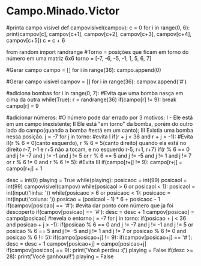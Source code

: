 # Campo.Minado.Victor
#printa campo visível
def campovisivel(campov):
  c = 0
  for i in range(0, 6):
    print(campov[c], campov[c+1], campov[c+2], campov[c+3], campov[c+4], campov[c+5])
    c = c + 6

from random import randrange
#Torno = posições que ficam em torno do número em uma matriz 6x6
torno = [-7, -6, -5, -1, 1, 5, 6, 7]

#Gerar campo
campo = []
for i in range(36):
  campo.append(0)

#Gerar campo visível
campov = []
for i in range(36):
  campov.append('#')

#adiciona bombas
for i in range(0, 7):
#Evita que uma bomba nasça em cima da outra
  while(True):
    r = randrange(36)
    if(campo[r] != 9):
      break
  campo[r] = 9

#adicionar números:
#O número pode dar errado por 3 motivos: I - Ele está em um campo inexistente; II Ele está "em torno" da bomba, porém do outro lado do campo(quando a bomba
#está em um canto); III Existia uma bomba nessa posição.
  j = -7
  for j in torno:
#evita I
    if(r + j < 36 and r + j > -1):
#Evita II{r % 6 = 0(canto esquerdo), r % 6 = 5(canto direito) quando ela está no direito r-7, r-1 e r+5 não a tocam, e no esquerdo r-5, r+1, r+7}
      if(r % 6 == 0 and j != -7 and j != -1 and j != 5 or r % 6 == 5 and j != -5 and j != 1 and j != 7 or r % 6 != 0 and r % 6 != 5):
#Evita III
        if(campo[r+j] != 9):
          campo[r+j] = campo[r+j] + 1

desc = int(0)
playing = True
while(playing):
  posicaoc = int(99)
  posicaol = int(99)
  campovisivel(campov)
  while(posicaol > 6 or posicaol < 1):
    posicaol = int(input('linha: '))
  while(posicaoc > 6 or posicaoc < 1):
    posicaoc = int(input('coluna: '))
  posicao = (posicaol - 1) * 6 + posicaoc - 1
  if(campov[posicao] == '#'):
#evita dar ponto com número que ja foi descoperto
    if(campov[posicao] == '#'):
      desc = desc + 1
    campov[posicao] = campo[posicao]
#revela o entorno
    j = -7
    for j in torno:
      if(posicao + j < 36 and posicao + j > -1):
        if(posicao % 6 == 0 and j != -7 and j != -1 and j != 5 or posicao % 6 == 5 and j != -5 and j != 1 and j != 7 or posicao % 6 != 0 and posicao % 6 != 5):
          if(campo[posicao+j] != 9):
            if(campov[posicao+j] == '#'):
              desc = desc + 1
            campov[posicao+j] = campo[posicao+j]
    if(campov[posicao] == 9):
      print('Você perdeu :(')
      playing = False
    if(desc >= 28):
      print('Você ganhouu!!')
      playing = False
